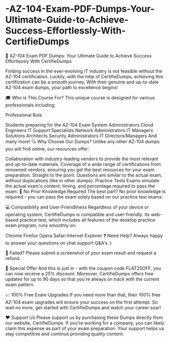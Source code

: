 # -AZ-104-Exam-PDF-Dumps-Your-Ultimate-Guide-to-Achieve-Success-Effortlessly-With-CertifieDumps
🚀 AZ-104 Exam  PDF Dumps: Your Ultimate Guide to Achieve Success Effortlessly With CertifieDumps



Finding success in the ever-evolving IT industry is not feasible without the AZ-104 certification. Luckily, with the help of CertifieDumps, achieving this certification can be a smooth journey. With their genuine and up-to-date AZ-104 exam dumps, your path to excellence begins!

🎓 Who is This Course For?
This unique course is designed for various professionals including:

Professional Role

Students preparing for the AZ-104 Exam
System Administrators
Cloud Engineers
IT Support Specialists
Network Administrators
IT Managers
Solutions Architects
Security Administrators
IT Directors/Managers
And many more!
🔍 Why Choose Our Dumps?
Unlike any other AZ-104 dumps you will find online, our resources offer:

Collaboration with industry-leading vendors to provide the most relevant and up-to-date materials.
Coverage of a wide range of certifications from renowned vendors, ensuring you get the best resources for your exam preparation.
Straight to the point: Questions are similar to the actual exam, without duplications (like in other dumps).
Practice Tests Exams simulate the actual exam's content, timing, and percentage required to pass the exam.
🌟 No Prior Knowledge Required
The best part? No prior knowledge is required - you can pass the exam solely based on our practice test exams.

💻 Compatibility and User-Friendliness
Regardless of your device or operating system, CertifieDumps is compatible and user-friendly. Its web-based practice test, which includes all features of the desktop practice exam program, runs smoothly on:

Chrome
Firefox
Opera
Safari
Internet Explorer
❓ Need Help?
Always happy to answer your questions on chat support Q&A's :)

🚨 Failed?
Please submit a screenshot of your exam result and request a refund.

🎉 Special Offer
And this is just in - with the coupon code FLAT25OFF, you can now receive a 25% discount. Moreover, CertifieDumps offers free updates for up to 90 days so that you're always on track with the current exam pattern.

📈 100% Free Exam Upgrades
If you need more than that, their 100% free AZ-104 exam upgrades will ensure your success on the first attempt. So wait no more, get started with CertifieDumps and watch your career soar!

❤️ Support Us
Please support us by purchasing these Dumps directly from our website, CertifieDumps. If you're working for a company, you can likely claim this expense as part of your exam preparation. Your support helps us stay competitive and continue providing quality content.
